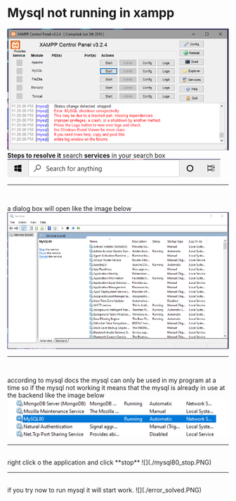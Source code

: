 # Mysql not running in xampp

![](./mysql_not_working.PNG)
<br>
**Steps to resolve it**
search **services** in your search box<br>
![](./search_services.PNG)
<hr>
<br>

a dialog box will open like the image below
![](./services.PNG)
<hr>
<br>

according to mysql docs the mysql can only be used in my program at a time so  if the mysql not working it means that the mysql is already in use at the backend like the image below<br>
![](./mysql_already_running.PNG)
<hr>
<br>
right click o the application and click **stop**
![](./mysql80_stop.PNG)
<hr>
<br>
if you try now to run mysql it will start work.
![](./error_solved.PNG)

